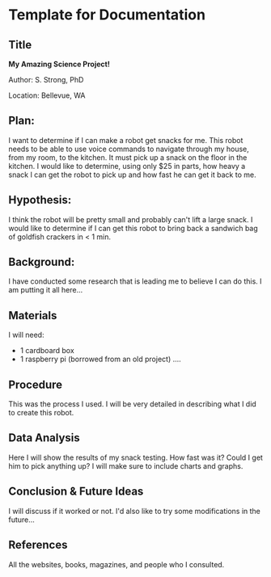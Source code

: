 # Template for Documentation

## Title

<b>My Amazing Science Project!</b>

Author: S. Strong, PhD

Location: Bellevue, WA

## Plan:

I want to determine if I can make a robot get snacks for me. This robot needs to be able to use voice commands to navigate through my house, from my room, to the kitchen. It must pick up a snack on the floor in the kitchen. I would like to determine, using only $25 in parts, how heavy a snack I can get the robot to pick up and how fast he can get it back to me.

## Hypothesis:

I think the robot will be pretty small and probably can't lift a large snack. I would like to determine if I can get this robot to bring back a sandwich bag of goldfish crackers in < 1 min.

## Background:

I have conducted some research that is leading me to believe I can do this. I am putting it all here...

## Materials

I will need:

* 1 cardboard box
* 1 raspberry pi (borrowed from an old project) ....

## Procedure

This was the process I used. I will be very detailed in describing what I did to create this robot.

## Data Analysis

Here I will show the results of my snack testing. How fast was it? Could I get him to pick anything up? I will make sure to include charts and graphs.

## Conclusion & Future Ideas

I will discuss if it worked or not. I'd also like to try some modifications in the future...

## References

All the websites, books, magazines, and people who I consulted.
